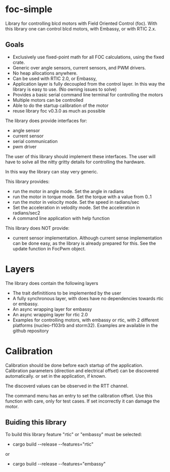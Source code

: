 # foc-simple

Library for controlling blcd motors with Field Oriented Control (foc).
With this library one can control blcd motors, with Embassy, or with RTIC 2.x.


## Goals

* Exclusively use fixed-point math for all FOC calculations, using the fixed crate.
* Generic over angle sensors, current sensors, and PWM drivers.
* No heap allocations anywhere.
* Can be used with RTIC 2.0, or Embassy,
* Application layer is fully decoupled from the control layer. In this way the library is easy to use. (No owning issues to solve)
* Provides a basic serial command line terminal for controlling the motors
* Multiple motors can be controlled
* Able to do the startup calibration of the motor
* reuse library foc v0.3.0 as much as possible


The library does provide interfaces for:
* angle sensor
* current sensor
* serial communication
* pwm driver

The user of this library should implement these interfaces. The user will have to solve all the nitty gritty details for controlling the hardware.

In this way the library can stay very generic. 

This library provides:
* run the motor in angle mode. Set the angle in radians
* run the motor in torque mode. Set the torque with a value from 0..1
* run the motor in velocity mode. Set the speed in radians/sec
* Set the acceleration in velodity mode. Set the acceleration in radians/sec2
* A command line application with help function

This library does NOT provide:
* current sensor implementation. Although current sense implementation can be done easy, as the library is already prepared for this. See the update function in FocPwm object.


# Layers

The library does contain the following layers
* The trait definititions to be implemented by the user
* A fully synchronous layer, with does have no dependencies towards rtic or embassy.
* An async wrapping layer for embassy
* An async wrapping layer for rtic 2.0
* Examples for controlling motors, with embassy or rtic, with 2 different platforms (nucleo-f103rb and storm32). Examples are available in the github repository

# Calibration

Calibration should be done before each startup of the application.
Calibration parameters (direction and electrical offset) can be discovered automatically. or set in the application, if known.

The discoverd values can be observed in the RTT channel.

The command menu has an entry to set the calibration offset. Use this function with care, only for test cases. If set incorrectly it can damage the motor.

## Buiding this library

To build this library feature "rtic" or "embassy" must be selected:

* cargo build --release --features="rtic"

or
*  cargo build --release --features="embassy" 